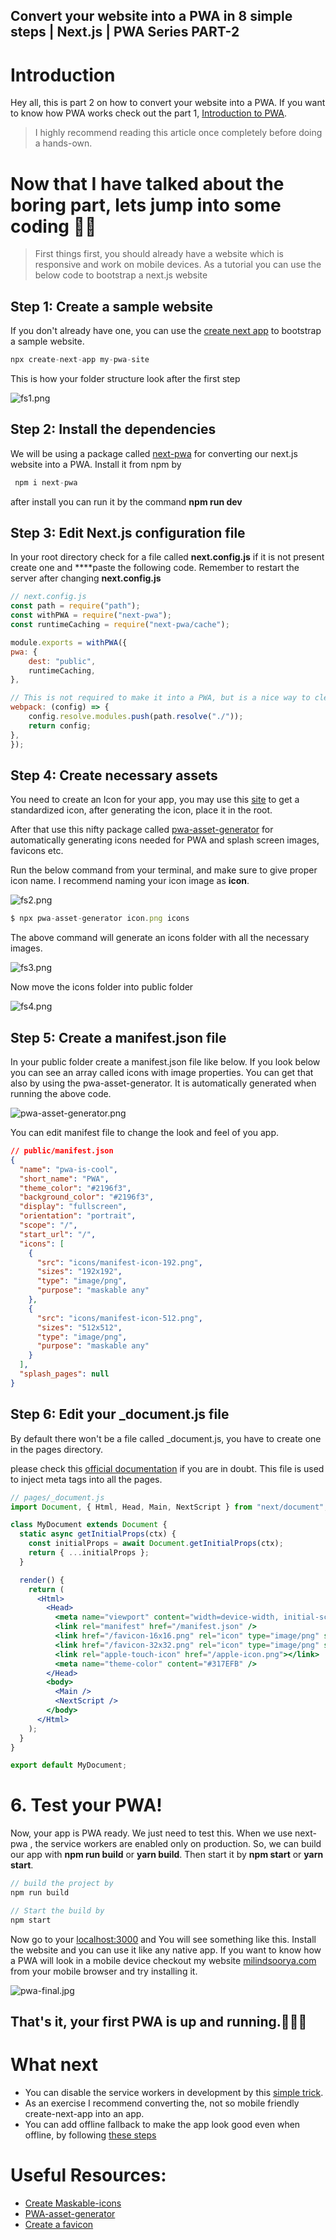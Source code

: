 ## Convert your website into a PWA in 8 simple steps | Next.js | PWA Series PART-2

# Introduction

Hey all, this is part 2 on how to convert your website into a PWA. If you want to know how PWA works check out the part 1, [Introduction to PWA](https://milindsoorya.com/blog/introduction-to-pwa-next-js-pwa-series-part-1).


> I highly recommend reading this article once completely before doing a hands-own.

# Now that I have talked about the boring part, lets jump into some coding 🐱‍💻

> First things first, you should already have a website which is responsive and work on mobile devices. As a tutorial you can use the below code to bootstrap a next.js website

## Step 1: Create a sample website

If you don't already have one, you can use the [create next app](https://nextjs.org/docs/api-reference/create-next-app) to bootstrap a sample website. 

```jsx
npx create-next-app my-pwa-site
```

This is how your folder structure look after the first step

![fs1.png](https://cdn.hashnode.com/res/hashnode/image/upload/v1621939913019/JvsckZvpP.png)

## Step 2: Install the dependencies

We will be using a package called [next-pwa](https://www.npmjs.com/package/next-pwa) for converting our next.js website into a PWA. Install it from npm by

```jsx
 npm i next-pwa
```

after install you can run it by the command **npm run dev**

## Step 3: Edit Next.js configuration file

In your root directory check for a file called **next.config.js** if it is not present create one and ****paste the following code. Remember to restart the server after changing **next.config.js**

```jsx
// next.config.js
const path = require("path");
const withPWA = require("next-pwa");
const runtimeCaching = require("next-pwa/cache");

module.exports = withPWA({
pwa: {
	dest: "public",
	runtimeCaching,
},

// This is not required to make it into a PWA, but is a nice way to clean up your imports
webpack: (config) => {
	config.resolve.modules.push(path.resolve("./"));
	return config;
},
});
```

## Step 4: Create necessary assets

You need to create an Icon for your app, you may use this [site](https://maskable.app/editor) to get a standardized icon, after generating the icon, place it in the root.

After that use this nifty package called [pwa-asset-generator](https://www.npmjs.com/package/pwa-asset-generator) for automatically generating icons needed for PWA and splash screen images, favicons etc.

Run the below command from your terminal, and make sure to give proper icon name. I recommend naming your icon image as **icon**.


![fs2.png](https://cdn.hashnode.com/res/hashnode/image/upload/v1621939933774/q3bYkkAqH.png)

```jsx
$ npx pwa-asset-generator icon.png icons
```

The above command will generate an icons folder with all the necessary images.

![fs3.png](https://cdn.hashnode.com/res/hashnode/image/upload/v1621939945469/QgMB2q3tC.png)

Now move the icons folder into public folder

![fs4.png](https://cdn.hashnode.com/res/hashnode/image/upload/v1621939953250/CJxqd82sy.png)

## Step 5: Create a manifest.json file

In your public folder create a manifest.json file like below. If you look below you can see an array called icons with image properties. You can get that also by using the pwa-asset-generator. It is automatically generated when running the above code. 


![pwa-asset-generator.png](https://cdn.hashnode.com/res/hashnode/image/upload/v1621939971368/3SL8YcZHI.png)

You can edit manifest file to change the look and feel of you app.

```json
// public/manifest.json
{
  "name": "pwa-is-cool",
  "short_name": "PWA",
  "theme_color": "#2196f3",
  "background_color": "#2196f3",
  "display": "fullscreen",
  "orientation": "portrait",
  "scope": "/",
  "start_url": "/",
  "icons": [
    {
      "src": "icons/manifest-icon-192.png",
      "sizes": "192x192",
      "type": "image/png",
      "purpose": "maskable any"
    },
    {
      "src": "icons/manifest-icon-512.png",
      "sizes": "512x512",
      "type": "image/png",
      "purpose": "maskable any"
    }
  ],
  "splash_pages": null
}
```

## Step 6: Edit your _document.js file

By default there won't be a file called _document.js, you have to create one in the pages directory. 

please check this [official documentation](https://nextjs.org/docs/advanced-features/custom-document) if you are in doubt. This file is used to inject meta tags into all the pages.

```jsx
// pages/_document.js
import Document, { Html, Head, Main, NextScript } from "next/document";

class MyDocument extends Document {
  static async getInitialProps(ctx) {
    const initialProps = await Document.getInitialProps(ctx);
    return { ...initialProps };
  }

  render() {
    return (
      <Html>
        <Head>
          <meta name="viewport" content="width=device-width, initial-scale=1.0" />
          <link rel="manifest" href="/manifest.json" />
          <link href="/favicon-16x16.png" rel="icon" type="image/png" sizes="16x16" />
          <link href="/favicon-32x32.png" rel="icon" type="image/png" sizes="32x32" />
          <link rel="apple-touch-icon" href="/apple-icon.png"></link>
          <meta name="theme-color" content="#317EFB" />
        </Head>
        <body>
          <Main />
          <NextScript />
        </body>
      </Html>
    );
  }
}

export default MyDocument;
```

# 6. Test your PWA!

Now, your app is PWA ready. We just need to test this. When we use next-pwa , the service workers are enabled only on production. So, we can build our app with **npm run build** or **yarn build**. Then start it by **npm start** or **yarn start**.

```jsx
// build the project by
npm run build

// Start the build by
npm start
```

Now go to your [localhost:3000](http://localhost:3000) and  You will see something like this. Install the website and you can use it like any native app. If you want to know how a PWA will look in a mobile device checkout my website [milindsoorya.com](https://milindsoorya.com/) from your mobile browser and try installing it.


![pwa-final.jpg](https://cdn.hashnode.com/res/hashnode/image/upload/v1621939990091/Tz-tdKLcJ.jpeg)

## That's it, your first PWA is up and running.🎉🎉🎉

# What next

- You can disable the service workers in development by this [simple trick](https://stackoverflow.com/questions/40783790/disable-service-workers-when-in-development-mode).
- As an exercise I recommend converting the, not so mobile friendly create-next-app into an app.
- You can add offline fallback to make the app look good even when offline, by following [these steps](https://github.com/shadowwalker/next-pwa/blob/master/examples/offline-fallback/service-worker.js)

# Useful Resources:

- [Create Maskable-icons](https://web.dev/maskable-icon/)
- [PWA-asset-generator](https://www.npmjs.com/package/pwa-asset-generator)
- [Create a favicon](https://www.favicon-generator.org/)

